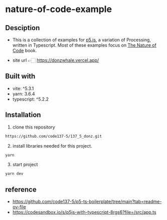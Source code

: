 # nature-of-code-example

## Desciption

- This is a collection of examples for [p5.js](https://p5js.org/), a variation of Processing, written in Typescript. Most of these examples focus on [The Nature of Code](https://natureofcode.com/) book.

- site url 👉🏻 https://donzwhale.vercel.app/

## Built with

- vite: ^5.3.1
- yarn: 3.6.4
- typescript: ^5.2.2

## Installation

1. clone this repository

```bash
https://github.com/code137-5/137_5_donz.git
```

2. install libraries needed for this project.

```bash
yarn
```

3. start project

```bash
yarn dev
```

## reference

- https://github.com/code137-5/p5-ts-boilerplate/tree/main?tab=readme-ov-file
- https://codesandbox.io/s/p5js-with-typescript-8rgs6?file=/src/app.ts
